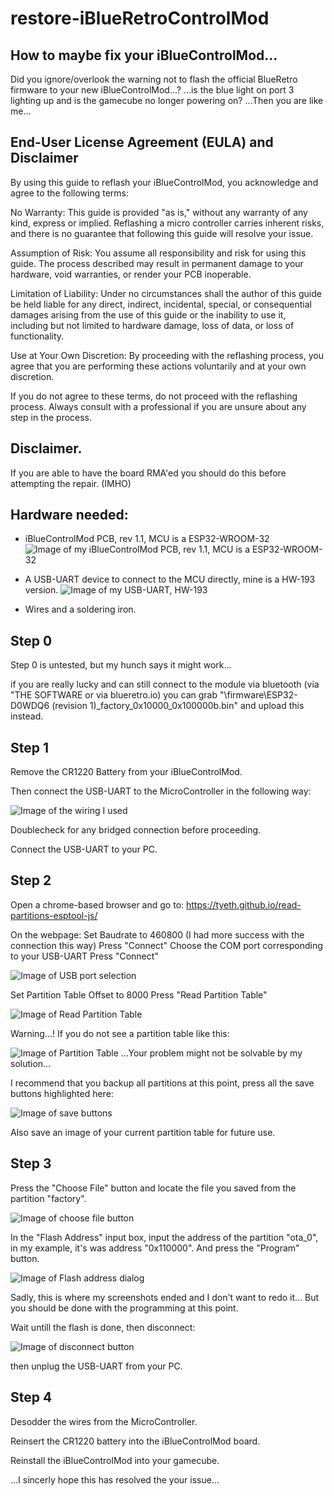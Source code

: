# restore-iBlueRetroControlMod

## How to maybe fix your iBlueControlMod...

Did you ignore/overlook the warning not to flash the official BlueRetro firmware to your new iBlueControlMod...?
...is the blue light on port 3 lighting up and is the gamecube no longer powering on? 
...Then you are like me... 



## End-User License Agreement (EULA) and Disclaimer

By using this guide to reflash your iBlueControlMod, you acknowledge and agree to the following terms:

No Warranty:
This guide is provided "as is," without any warranty of any kind, express or implied. Reflashing a micro controller carries inherent risks, and there is no guarantee that following this guide will resolve your issue.

Assumption of Risk:
You assume all responsibility and risk for using this guide. The process described may result in permanent damage to your hardware, void warranties, or render your PCB inoperable.

Limitation of Liability:
Under no circumstances shall the author of this guide be held liable for any direct, indirect, incidental, special, or consequential damages arising from the use of this guide or the inability to use it, including but not limited to hardware damage, loss of data, or loss of functionality.

Use at Your Own Discretion:
By proceeding with the reflashing process, you agree that you are performing these actions voluntarily and at your own discretion.

If you do not agree to these terms, do not proceed with the reflashing process. 
Always consult with a professional if you are unsure about any step in the process.


## Disclaimer.

If you are able to have the board RMA'ed you should do this before attempting the repair. (IMHO)


## Hardware needed:

* iBlueControlMod PCB, rev 1.1, MCU is a ESP32-WROOM-32
![Image of my iBlueControlMod PCB, rev 1.1, MCU is a ESP32-WROOM-32](/img/PCB-v1.1.jpg) 

* A USB-UART device to connect to the MCU directly, mine is a HW-193 version.
![Image of my USB-UART, HW-193](/img/USB-UART.jpg) 

* Wires and a soldering iron.


## Step 0

Step 0 is untested, but my hunch says it might work... 

if you are really lucky and can still connect to the module via bluetooth (via "THE SOFTWARE or via blueretro.io) you can grab "\firmware\ESP32-D0WDQ6 (revision 1)_factory_0x10000_0x100000b.bin" and upload this instead.


## Step 1

Remove the CR1220 Battery from your iBlueControlMod.

Then connect the USB-UART to the MicroController in the following way:

![Image of the wiring I used](/img/wiring.png) 

Doublecheck for any bridged connection before proceeding.

Connect the USB-UART to your PC.


## Step 2

Open a chrome-based browser and go to: https://tyeth.github.io/read-partitions-esptool-js/

On the webpage:
Set Baudrate to 460800 (I had more success with the connection this way)
Press "Connect"
Choose the COM port corresponding to your USB-UART
Press "Connect"

![Image of USB port selection](/img/comport.png)

Set Partition Table Offset to 8000
Press "Read Partition Table"

![Image of Read Partition Table](/img/readparttable.png) 

Warning...! If you do not see a partition table like this:

![Image of Partition Table](/img/parttable.png) 
...Your problem might not be solvable by my solution...

I recommend that you backup all partitions at this point, press all the save buttons highlighted here:

![Image of save buttons](/img/savefiles.png) 

Also save an image of your current partition table for future use.


## Step 3

Press the "Choose File" button and locate the file you saved from the partition "factory".

![Image of choose file button](/img/choosefile.png) 

In the "Flash Address" input box, input the address of the partition "ota_0",
in my example, it's was address "0x110000".
And press the "Program" button.

![Image of Flash address dialog](/img/flashaddress.png) 

Sadly, this is where my screenshots ended and I don't want to redo it...
But you should be done with the programming at this point.

Wait untill the flash is done, then disconnect:

![Image of disconnect button](/img/disconnect.png)

then unplug the USB-UART from your PC.

## Step 4

Desodder the wires from the MicroController.

Reinsert the CR1220 battery into the iBlueControlMod board.

Reinstall the iBlueControlMod into your gamecube.



...I sincerly hope this has resolved the your issue...

